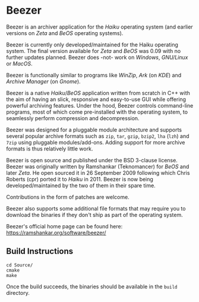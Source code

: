 # Beezer

Beezer is an archiver application for the _Haiku_ operating system (and earlier versions on _Zeta_ and _BeOS_ operating systems). 

Beezer is currently only developed/maintained for the Haiku operating system. The final version available for _Zeta_ and _BeOS_ was 0.09 with no further updates planned. Beezer does -not- work on _Windows_, _GNU/Linux_ or _MacOS_.

Beezer is functionally similar to programs like _WinZip_, _Ark_ (on _KDE_) and _Archive Manager_ (on _Gnome_).

Beezer is a native _Haiku_/_BeOS_ application written from scratch in C++ with the aim of having an slick, responsive and easy-to-use GUI while offering powerful archiving features. Under the hood, Beezer controls command-line programs, most of which come pre-installed with the operating system, to seamlessly perform compression and decompression.

Beezer was designed for a pluggable module architecture and supports several popular archive formats such as `zip`, `tar`, `gzip`, `bzip2`, `lha` (`lzh`) and `7zip` using pluggable modules/add-ons. Adding support for more archive formats is thus relatively little work.

Beezer is open source and published under the BSD 3-clause license. Beezer was originally written by Ramshankar (Teknomancer) for _BeOS_ and later _Zeta_. He open sourced it in 26 September 2009 following which Chris Roberts (cpr) ported it to _Haiku_ in 2011. Beezer is now being developed/maintained by the two of them in their spare time.

Contributions in the form of patches are welcome.

Beezer also supports some additional file formats that may require you to download the binaries if they don't ship as part of the operating system.

Beezer's official home page can be found here: https://ramshankar.org/software/beezer/

## Build Instructions

```
cd Source/
cmake
make
```
Once the build succeeds, the binaries should be available in the `build` directory.

